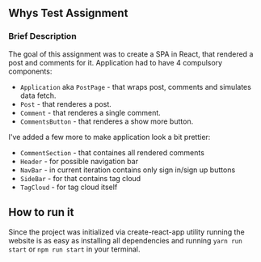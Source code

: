## Whys Test Assignment

### Brief Description
The goal of this assignment was to create a SPA in React, that rendered a post and comments for it. Application had to have 4 compulsory components:
- `Application` aka `PostPage` - that wraps post, comments and simulates data fetch.
- `Post` - that renderes a post.
- `Comment` - that renderes a single comment.
- `CommentsButton` - that renderes a show more button.

I've added a few more to make application look a bit prettier:
- `CommentSection` - that containes all rendered comments
- `Header` - for possible navigation bar
- `NavBar` - in current iteration contains only sign in/sign up buttons
- `SideBar` - for that contains tag cloud
- `TagCloud` - for tag cloud itself

## How to run it
Since the project was initialized via create-react-app utility running the website is as easy as installing all dependencies and running `yarn run start` or `npm run start` in your terminal.
